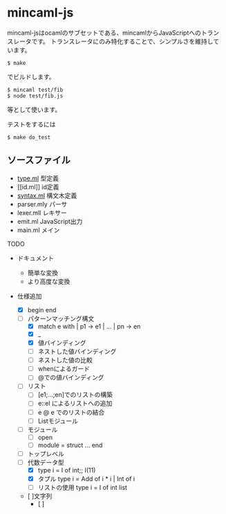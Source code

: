# mincaml-js

mincaml-jsはocamlのサブセットである、mincamlからJavaScriptへのトランスレータです。
トランスレータにのみ特化することで、シンプルさを維持しています。

```
$ make
```
でビルドします。

```
$ mincaml test/fib
$ node test/fib.js
```
等として使います。

テストをするには

```
$ make do_test
```

## ソースファイル

- [type.ml](type.ml) 型定義
- [[id.ml]] id定義
- [syntax.ml](syntax.ml) 構文木定義
- parser.mly パーサ
- lexer.mll レキサー
- emit.ml JavaScript出力
- main.ml メイン

TODO

- ドキュメント
    - 簡単な変換
    - より高度な変換

- 仕様追加
	- [x] begin end
    - [ ] パターンマッチング構文
        - [x] match e with | p1 -> e1 | ... | pn -> en
        - [x] _
        - [x] 値バインディング
        - [ ] ネストした値バインディング
        - [ ] ネストした値の比較
        - [ ] whenによるガード
        - [ ] @での値バインディング
    - [ ] リスト
    	- [ ] [e1;...;en]でのリストの構築
    	- [ ] e::el によるリストへの追加
    	- [ ] e @ e でのリストの結合
    	- [ ] Listモジュール
    - [ ] モジュール
    	- [ ] open
    	- [ ] module = struct ... end
    - [ ] トップレベル
    - [ ] 代数データ型
        - [x] type i = I of int;; I(11)
        - [x] タプル type i = Add of i * i | Int of i
        - [ ] リストの使用 type i = I of int list 
    - [ ]文字列
        - [ ]
